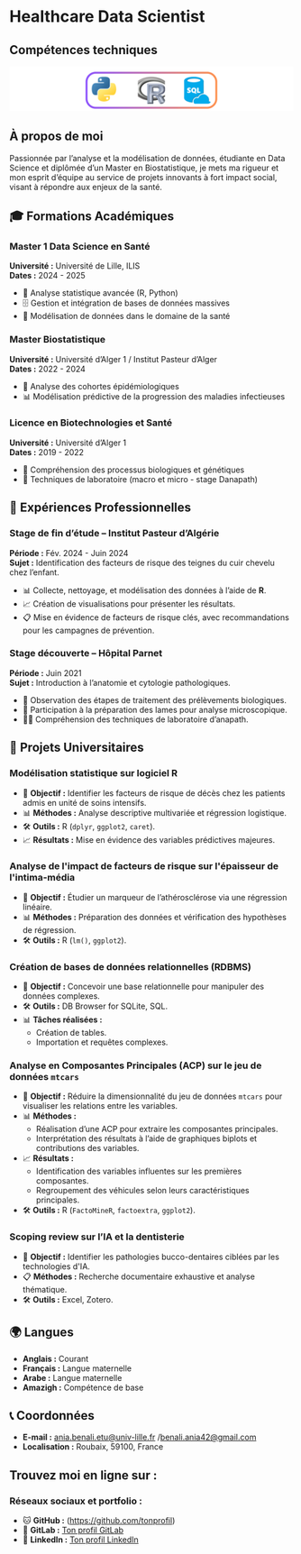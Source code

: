 # Healthcare Data Scientist

## Compétences techniques
![Logo](/assets/img/logo.png)
## À propos de moi
Passionnée par l’analyse et la modélisation de données, étudiante en Data Science et diplômée d’un Master en Biostatistique, je mets ma rigueur et mon esprit d’équipe au service de projets innovants à fort impact social, visant à répondre aux enjeux de la santé.

## 🎓 Formations Académiques

### Master 1 Data Science en Santé  
**Université :** Université de Lille, ILIS  
**Dates :** 2024 - 2025  
- 🧠 Analyse statistique avancée (R, Python)  
- 🗄️ Gestion et intégration de bases de données massives  
- 🔬 Modélisation de données dans le domaine de la santé  

### Master Biostatistique  
**Université :** Université d’Alger 1 / Institut Pasteur d’Alger  
**Dates :** 2022 - 2024  
- 🔎 Analyse des cohortes épidémiologiques  
- 📊 Modélisation prédictive de la progression des maladies infectieuses  

### Licence en Biotechnologies et Santé  
**Université :** Université d’Alger 1  
**Dates :** 2019 - 2022  
- 🧬 Compréhension des processus biologiques et génétiques  
- 🥼 Techniques de laboratoire (macro et micro - stage Danapath)  

## 💼 Expériences Professionnelles  

### Stage de fin d’étude – Institut Pasteur d’Algérie  
**Période :** Fév. 2024 - Juin 2024  
**Sujet :** Identification des facteurs de risque des teignes du cuir chevelu chez l’enfant.  
- 📊 Collecte, nettoyage, et modélisation des données à l’aide de **R**.  
- 📈 Création de visualisations pour présenter les résultats.  
- 📋 Mise en évidence de facteurs de risque clés, avec recommandations pour les campagnes de prévention.  

### Stage découverte – Hôpital Parnet  
**Période :** Juin 2021  
**Sujet :** Introduction à l’anatomie et cytologie pathologiques.  
- 🔬 Observation des étapes de traitement des prélèvements biologiques.  
- 🥼 Participation à la préparation des lames pour analyse microscopique.  
- 👩‍⚕️ Compréhension des techniques de laboratoire d’anapath.  

## 📂 Projets Universitaires  

### Modélisation statistique sur logiciel R  
- 🎯 **Objectif :** Identifier les facteurs de risque de décès chez les patients admis en unité de soins intensifs.  
- 📊 **Méthodes :** Analyse descriptive multivariée et régression logistique.  
- 🛠️ **Outils :** R (`dplyr`, `ggplot2`, `caret`).  
- 📈 **Résultats :** Mise en évidence des variables prédictives majeures.  

### Analyse de l'impact de facteurs de risque sur l'épaisseur de l'intima-média  
- 🎯 **Objectif :** Étudier un marqueur de l’athérosclérose via une régression linéaire.  
- 📊 **Méthodes :** Préparation des données et vérification des hypothèses de régression.  
- 🛠️ **Outils :** R (`lm()`, `ggplot2`).  

### Création de bases de données relationnelles (RDBMS)  
- 🎯 **Objectif :** Concevoir une base relationnelle pour manipuler des données complexes.  
- 🛠️ **Outils :** DB Browser for SQLite, SQL.  
- 📊 **Tâches réalisées :**  
  - Création de tables.  
  - Importation et requêtes complexes.
 
### Analyse en Composantes Principales (ACP) sur le jeu de données `mtcars`  
- 🎯 **Objectif :** Réduire la dimensionnalité du jeu de données `mtcars` pour visualiser les relations entre les variables.  
- 📊 **Méthodes :**  
  - Réalisation d’une ACP pour extraire les composantes principales.  
  - Interprétation des résultats à l’aide de graphiques biplots et contributions des variables.  
- 📈 **Résultats :**  
  - Identification des variables influentes sur les premières composantes.  
  - Regroupement des véhicules selon leurs caractéristiques principales.  
- 🛠️ **Outils :** R (`FactoMineR`, `factoextra`, `ggplot2`).  

### Scoping review sur l’IA et la dentisterie  
- 🎯 **Objectif :** Identifier les pathologies bucco-dentaires ciblées par les technologies d'IA.  
- 📋 **Méthodes :** Recherche documentaire exhaustive et analyse thématique.  
- 🛠️ **Outils :** Excel, Zotero.

## 🌍 Langues  
- **Anglais :** Courant  
- **Français :** Langue maternelle  
- **Arabe :** Langue maternelle  
- **Amazigh :** Compétence de base  

## 📞 Coordonnées  
- **E-mail :** [ania.benali.etu@univ-lille.fr](mailto:ania.benali.etu@univ-lille.fr) /[benali.ania42@gmail.com](mailto:benali.ania42@gmail.com)
- **Localisation :** Roubaix, 59100, France  

## Trouvez moi en ligne sur :
### Réseaux sociaux et portfolio :  
- 🐱  **GitHub :** (https://github.com/tonprofil)  
- 🦊 **GitLab :** [Ton profil GitLab](https://gitlab.com/tonprofil)  
- 🔗 **LinkedIn :** [Ton profil LinkedIn](https://www.linkedin.com/in/ania-benali-78924825)  
